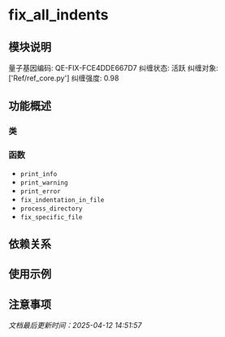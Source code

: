 # fix_all_indents

## 模块说明
量子基因编码: QE-FIX-FCE4DDE667D7
纠缠状态: 活跃
纠缠对象: ['Ref/ref_core.py']
纠缠强度: 0.98

## 功能概述

### 类


### 函数

- `print_info`
- `print_warning`
- `print_error`
- `fix_indentation_in_file`
- `process_directory`
- `fix_specific_file`

## 依赖关系

## 使用示例

## 注意事项

*文档最后更新时间：2025-04-12 14:51:57*